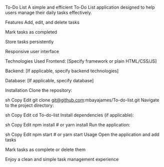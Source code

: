 To-Do List
A simple and efficient To-Do List application designed to help users manage their daily tasks effectively.

Features
Add, edit, and delete tasks

Mark tasks as completed

Store tasks persistently

Responsive user interface

Technologies Used
Frontend: [Specify framework or plain HTML/CSS/JS]

Backend: [If applicable, specify backend technologies]

Database: [If applicable, specify database]

Installation
Clone the repository:

sh
Copy
Edit
git clone git@github.com:mbayajames/To-do-list.git
Navigate to the project directory:

sh
Copy
Edit
cd To-do-list
Install dependencies (if applicable):

sh
Copy
Edit
npm install  # or yarn install
Run the application:

sh
Copy
Edit
npm start  # or yarn start
Usage
Open the application and add tasks

Mark tasks as complete or delete them

Enjoy a clean and simple task management experience
